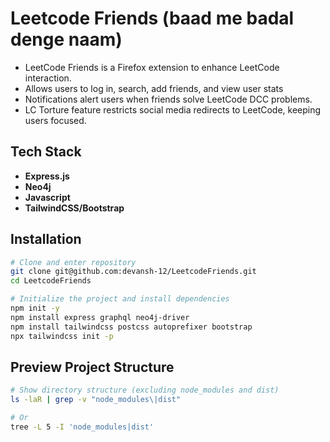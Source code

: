 # Leetcode Friends (baad me badal denge naam)

- LeetCode Friends is a Firefox extension to enhance LeetCode interaction.
- Allows users to log in, search, add friends, and view user stats
- Notifications alert users when friends solve LeetCode DCC problems.
- LC Torture feature restricts social media redirects to LeetCode, keeping users focused.

## Tech Stack

- **Express.js**
- **Neo4j**
- **Javascript**
- **TailwindCSS/Bootstrap**

## Installation

```bash
# Clone and enter repository
git clone git@github.com:devansh-12/LeetcodeFriends.git
cd LeetcodeFriends

# Initialize the project and install dependencies
npm init -y
npm install express graphql neo4j-driver
npm install tailwindcss postcss autoprefixer bootstrap
npx tailwindcss init -p

```
## Preview Project Structure

```bash
# Show directory structure (excluding node_modules and dist)
ls -laR | grep -v "node_modules\|dist"

# Or
tree -L 5 -I 'node_modules|dist'
```

